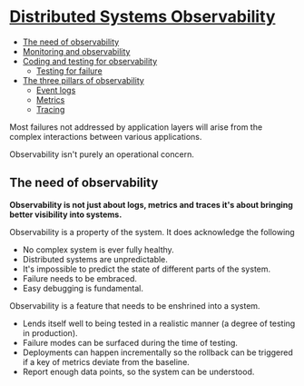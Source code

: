 # [Distributed Systems Observability](https://www.goodreads.com/book/show/40182805-distributed-systems-observability)

- [The need of observability](#the-need-of-observability)
- [Monitoring and observability](#monitoring-and-observability)
- [Coding and testing for observability](#coding-and-testing-for-observability)
  - [Testing for failure](#testing-for-failure)
- [The three pillars of observability](#the-three-pillars-of-observability)
  - [Event logs](#event-logs)
  - [Metrics](#metrics)
  - [Tracing](#tracing)

Most failures not addressed by application layers will arise from the complex interactions between various applications.

Observability isn't purely an operational concern.

## The need of observability

**Observability is not just about logs, metrics and traces it's about bringing better visibility into systems.**

Observability is a property of the system. It does acknowledge the following
- No complex system is ever fully healthy.
- Distributed systems are unpredictable.
- It's impossible to predict the state of different parts of the system.
- Failure needs to be embraced.
- Easy debugging is fundamental.

Observability is a feature that needs to be enshrined into a system.
- Lends itself well to being tested in a realistic manner (a degree of testing in production).
- Failure modes can be surfaced during the time of testing.
- Deployments can happen incrementally so the rollback can be triggered if a key of metrics deviate from the baseline.
- Report enough data points, so the system can be understood.
